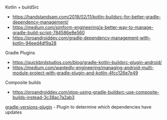 Kotlin + buildSrc
- https://handstandsam.com/2018/02/11/kotlin-buildsrc-for-better-gradle-dependency-management/
- https://medium.com/simform-engineering/a-better-way-to-manage-gradle-build-script-784586e8e560
- https://proandroiddev.com/gradle-dependency-management-with-kotlin-94eed4df9a28

Gradle Plugins
- https://quickbirdstudios.com/blog/gradle-kotlin-buildsrc-plugin-android/
- https://medium.com/wantedly-engineering/managing-android-multi-module-project-with-gradle-plugin-and-kotlin-4fcc126e7e49

Composite builds
- https://proandroiddev.com/stop-using-gradle-buildsrc-use-composite-builds-instead-3c38ac7a2ab3

[gradle-versions-plugin](https://github.com/ben-manes/gradle-versions-plugin) - Plugin to determine which dependencies have updates
